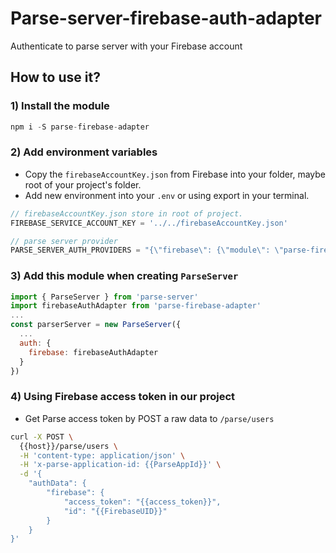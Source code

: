 # Parse-server-firebase-auth-adapter
Authenticate to parse server with your Firebase account

## How to use it?
### 1) Install the module
```js
npm i -S parse-firebase-adapter
```

### 2) Add environment variables
* Copy the `firebaseAccountKey.json` from Firebase into your folder, maybe root of your project's folder.
* Add new environment into your `.env` or using export in your terminal.
```js
// firebaseAccountKey.json store in root of project.
FIREBASE_SERVICE_ACCOUNT_KEY = '../../firebaseAccountKey.json'

// parse server provider
PARSE_SERVER_AUTH_PROVIDERS = "{\"firebase\": {\"module\": \"parse-firebase-adapter\"}}"
```
### 3) Add this module when creating `ParseServer`
```js
import { ParseServer } from 'parse-server'
import firebaseAuthAdapter from 'parse-firebase-adapter'
...
const parserServer = new ParseServer({
  ...
  auth: {
    firebase: firebaseAuthAdapter
  }
})
```
### 4) Using Firebase access token in our project
* Get Parse access token by POST a raw data to `/parse/users`
```sh
curl -X POST \
  {{host}}/parse/users \
  -H 'content-type: application/json' \
  -H 'x-parse-application-id: {{ParseAppId}}' \
  -d '{
    "authData": {
    	"firebase": {
    		"access_token": "{{access_token}}",
    		"id": "{{FirebaseUID}}"
    	}
    }
}'
```

